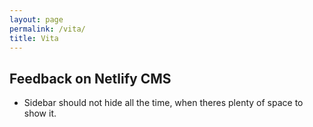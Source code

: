 ```yaml
---
layout: page
permalink: /vita/
title: Vita
---
```


## Feedback on Netlify CMS

- Sidebar should not hide all the time, when theres plenty of space to show it.